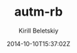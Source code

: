 ---
title: "autm-rb"
github: https://github.com/railsr/autm-rb
demo: http://kirqe.github.io/autm-rb/
author: Kirill Beletskiy

ssg:
  - Jekyll
cms:
  - No Cms
date: 2014-10-10T15:37:02Z
github_branch: master
stale: true
---